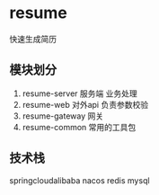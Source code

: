 # resume
快速生成简历

## 模块划分
1. resume-server 服务端 业务处理
2. resume-web 对外api 负责参数校验
3. resume-gateway 网关
4. resume-common 常用的工具包
## 技术栈
springcloudalibaba
nacos
redis
mysql
